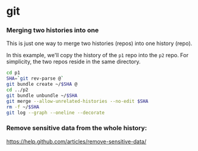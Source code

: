 
# git

### Merging two histories into one

This is just one way to merge two histories (repos) into one history (repo).

In this example, we'll copy the history of the `p1` repo into the `p2` repo.
For simplicity, the two repos reside in the same directory.

```bash
cd p1
SHA=`git rev-parse @`
git bundle create ~/$SHA @
cd ../p2
git bundle unbundle ~/$SHA
git merge --allow-unrelated-histories --no-edit $SHA
rm -f ~/$SHA
git log --graph --oneline --decorate
```

### Remove sensitive data from the whole history:

https://help.github.com/articles/remove-sensitive-data/
